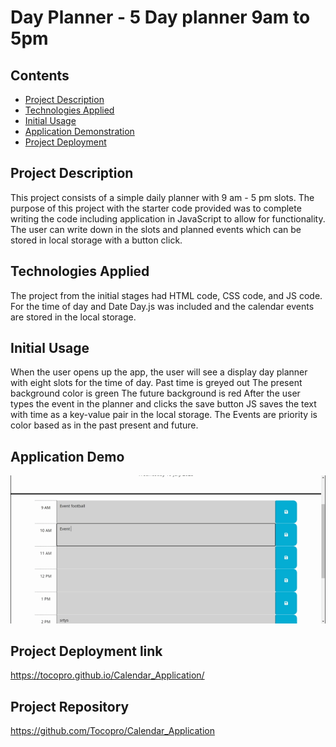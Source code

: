 

# Day Planner - 5 Day planner 9am to 5pm


## Contents
* [Project Description](#description)
* [Technologies Applied](#technologies-used)
* [Initial Usage](#initial-usage)
* [Application Demonstration](#application-demonstration)
* [Project Deployment](#references)

## Project Description

This project consists of a simple daily planner with 9 am - 5 pm slots.
The purpose of this project with the starter code provided was to complete writing the code including application in JavaScript to allow for functionality.
The user can write down in the slots and planned events which can be stored in local storage with a button click.

## Technologies Applied

The project from the initial stages had HTML code, CSS code, and JS code.
For the time of day and Date Day.js was included and the calendar events are stored in the local storage.

## Initial Usage

When the user opens up the app, the user will see a display day planner with eight slots for the time of day.
Past time is greyed out
The present background color is green
The future background is red
After the user types the event in the planner and clicks the save button JS saves the text with time as a key-value pair in the local storage.
The Events are priority is color based as in the past present and future.

## Application Demo
![Alt text](Title.gif)


## Project Deployment link

https://tocopro.github.io/Calendar_Application/


## Project Repository

https://github.com/Tocopro/Calendar_Application
